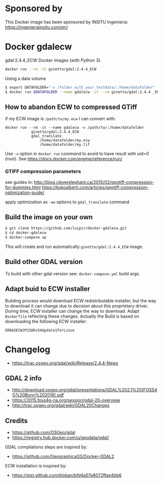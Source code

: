 <!--
***************************************************************************
    begin                : April 2019
    author               : (C) 2019 by Luigi Pirelli
    author email         : luipir at gmail dot com
    copyright            : (C) 2019 INSITU
    company web          : https://ingenieriainsitu.com/en/
***************************************************************************
*                                                                         *
*   This program is free software; you can redistribute it and/or modify  *
*   it under the terms of the GNU General Public License as published by  *
*   the Free Software Foundation; either version 2 of the License, or     *
*   (at your option) any later version.                                   *
*                                                                         *
***************************************************************************
-->

# Sponsored by
This Docker image has been sponsored by INSITU Ingenieria: https://ingenieriainsitu.com/en/

# Docker gdalecw

gdal:2.4.4_ECW Docker images (with Python 3).

```bash
docker run --rm -it ginetto/gdal:2.4.4_ECW
```

Using a data volume
```bash
$ export DATAFOLDER="-v /folder_with_your_testdata/:/home/datafolder"
$ docker run $DATAFOLDER --name gdalecw -it --rm ginetto/gdal:2.4.4 _ECW /bin/bash
```

## How to abandon ECW to compressed GTiff

if my ECW image is ```/path/to/my.ecw``` I can convert with:
```
docker run --rm -it --name gdalecw -v /path/to/:/home/datafolder
            ginetto/gdal:2.4.4_ECW
            gdal_translate
                /home/datafolder/my.ecw
                /home/datafolder/my.tif
```
Use ```-u``` option in ```docker run``` command to avoid to have result with uid=0 (root). See https://docs.docker.com/engine/reference/run/

### GTIFF compression parameters

see guides in:
http://blog.cleverelephant.ca/2015/02/geotiff-compression-for-dummies.html
https://kokoalberti.com/articles/geotiff-compression-optimization-guide/

apply optimization as ```-wo``` options to ```gdal_translate``` command


## Build the image on your own
```bash
$ git clone https://github.com/luipir/docker-gdalecw.git
$ cd docker-gdalecw
$ docker-compose up
```
This will create and run automatically ```ginetto/gdal:2.4.4_ECW``` image.

## Build other GDAL version
To build with other gdal version see: ```docker-compose.yml``` build args.

## Adapt buid to ECW installer
Building process would download ECW redistributable installer, but the way to download it can change due to decision about this proprietary driver.
During time, ECW installer can change the way to download. Adapt ```Dockerfile``` reflecting these changes.
Actually the Build is based on downloading the following ECW installer:
```
ERDASECWJP2SDKv54Update1forLinux
```

# Changelog
 - https://trac.osgeo.org/gdal/wiki/Release/2.4.4-News

## GDAL 2 info
- http://download.osgeo.org/gdal/presentations/GDAL%202.1%20(FOSS4G%20Bonn%202016).pdf
- https://2015.foss4g-na.org/session/gdal-20-overview
- http://trac.osgeo.org/gdal/wiki/GDAL20Changes

## Credits
- https://github.com/OSGeo/gdal
- https://registry.hub.docker.com/u/geodata/gdal/

GDAL compilations steps are inspired by:
- https://github.com/GeographicaGS/Docker-GDAL2

ECW installation is inspired by:
- https://gist.github.com/klokan/bfd4a07e8072ffae4bb6

